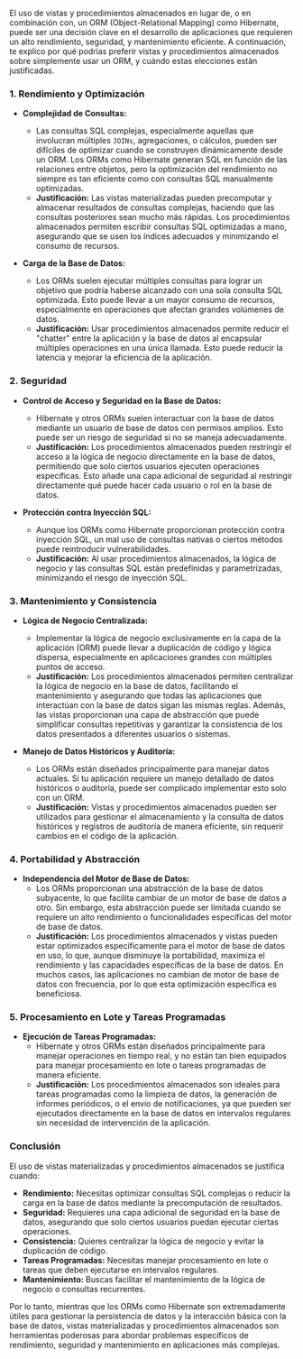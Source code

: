 El uso de vistas y procedimientos almacenados en lugar de, o en combinación con, un ORM (Object-Relational Mapping) como Hibernate, puede ser una decisión clave en el desarrollo de aplicaciones que requieren un alto rendimiento, seguridad, y mantenimiento eficiente. A continuación, te explico por qué podrías preferir vistas y procedimientos almacenados sobre simplemente usar un ORM, y cuándo estas elecciones están justificadas.

### 1. **Rendimiento y Optimización**

- **Complejidad de Consultas:**
    - Las consultas SQL complejas, especialmente aquellas que involucran múltiples `JOINs`, agregaciones, o cálculos, pueden ser difíciles de optimizar cuando se construyen dinámicamente desde un ORM. Los ORMs como Hibernate generan SQL en función de las relaciones entre objetos, pero la optimización del rendimiento no siempre es tan eficiente como con consultas SQL manualmente optimizadas.
    - **Justificación:** Las vistas materializadas pueden precomputar y almacenar resultados de consultas complejas, haciendo que las consultas posteriores sean mucho más rápidas. Los procedimientos almacenados permiten escribir consultas SQL optimizadas a mano, asegurando que se usen los índices adecuados y minimizando el consumo de recursos.

- **Carga de la Base de Datos:**
    - Los ORMs suelen ejecutar múltiples consultas para lograr un objetivo que podría haberse alcanzado con una sola consulta SQL optimizada. Esto puede llevar a un mayor consumo de recursos, especialmente en operaciones que afectan grandes volúmenes de datos.
    - **Justificación:** Usar procedimientos almacenados permite reducir el "chatter" entre la aplicación y la base de datos al encapsular múltiples operaciones en una única llamada. Esto puede reducir la latencia y mejorar la eficiencia de la aplicación.

### 2. **Seguridad**

- **Control de Acceso y Seguridad en la Base de Datos:**
    - Hibernate y otros ORMs suelen interactuar con la base de datos mediante un usuario de base de datos con permisos amplios. Esto puede ser un riesgo de seguridad si no se maneja adecuadamente.
    - **Justificación:** Los procedimientos almacenados pueden restringir el acceso a la lógica de negocio directamente en la base de datos, permitiendo que solo ciertos usuarios ejecuten operaciones específicas. Esto añade una capa adicional de seguridad al restringir directamente qué puede hacer cada usuario o rol en la base de datos.

- **Protección contra Inyección SQL:**
    - Aunque los ORMs como Hibernate proporcionan protección contra inyección SQL, un mal uso de consultas nativas o ciertos métodos puede reintroducir vulnerabilidades.
    - **Justificación:** Al usar procedimientos almacenados, la lógica de negocio y las consultas SQL están predefinidas y parametrizadas, minimizando el riesgo de inyección SQL.

### 3. **Mantenimiento y Consistencia**

- **Lógica de Negocio Centralizada:**
    - Implementar la lógica de negocio exclusivamente en la capa de la aplicación (ORM) puede llevar a duplicación de código y lógica dispersa, especialmente en aplicaciones grandes con múltiples puntos de acceso.
    - **Justificación:** Los procedimientos almacenados permiten centralizar la lógica de negocio en la base de datos, facilitando el mantenimiento y asegurando que todas las aplicaciones que interactúan con la base de datos sigan las mismas reglas. Además, las vistas proporcionan una capa de abstracción que puede simplificar consultas repetitivas y garantizar la consistencia de los datos presentados a diferentes usuarios o sistemas.

- **Manejo de Datos Históricos y Auditoría:**
    - Los ORMs están diseñados principalmente para manejar datos actuales. Si tu aplicación requiere un manejo detallado de datos históricos o auditoría, puede ser complicado implementar esto solo con un ORM.
    - **Justificación:** Vistas y procedimientos almacenados pueden ser utilizados para gestionar el almacenamiento y la consulta de datos históricos y registros de auditoría de manera eficiente, sin requerir cambios en el código de la aplicación.

### 4. **Portabilidad y Abstracción**

- **Independencia del Motor de Base de Datos:**
    - Los ORMs proporcionan una abstracción de la base de datos subyacente, lo que facilita cambiar de un motor de base de datos a otro. Sin embargo, esta abstracción puede ser limitada cuando se requiere un alto rendimiento o funcionalidades específicas del motor de base de datos.
    - **Justificación:** Los procedimientos almacenados y vistas pueden estar optimizados específicamente para el motor de base de datos en uso, lo que, aunque disminuye la portabilidad, maximiza el rendimiento y las capacidades específicas de la base de datos. En muchos casos, las aplicaciones no cambian de motor de base de datos con frecuencia, por lo que esta optimización específica es beneficiosa.

### 5. **Procesamiento en Lote y Tareas Programadas**

- **Ejecución de Tareas Programadas:**
    - Hibernate y otros ORMs están diseñados principalmente para manejar operaciones en tiempo real, y no están tan bien equipados para manejar procesamiento en lote o tareas programadas de manera eficiente.
    - **Justificación:** Los procedimientos almacenados son ideales para tareas programadas como la limpieza de datos, la generación de informes periódicos, o el envío de notificaciones, ya que pueden ser ejecutados directamente en la base de datos en intervalos regulares sin necesidad de intervención de la aplicación.

### Conclusión

El uso de vistas materializadas y procedimientos almacenados se justifica cuando:

- **Rendimiento:** Necesitas optimizar consultas SQL complejas o reducir la carga en la base de datos mediante la precomputación de resultados.
- **Seguridad:** Requieres una capa adicional de seguridad en la base de datos, asegurando que solo ciertos usuarios puedan ejecutar ciertas operaciones.
- **Consistencia:** Quieres centralizar la lógica de negocio y evitar la duplicación de código.
- **Tareas Programadas:** Necesitas manejar procesamiento en lote o tareas que deben ejecutarse en intervalos regulares.
- **Mantenimiento:** Buscas facilitar el mantenimiento de la lógica de negocio o consultas recurrentes.

Por lo tanto, mientras que los ORMs como Hibernate son extremadamente útiles para gestionar la persistencia de datos y la interacción básica con la base de datos, vistas materializadas y procedimientos almacenados son herramientas poderosas para abordar problemas específicos de rendimiento, seguridad y mantenimiento en aplicaciones más complejas.